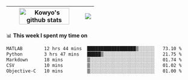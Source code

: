 | <a href="https://github.com/anuraghazra/github-readme-stats"><img width="85%" src="https://github-readme-stats.vercel.app/api?username=kowyo&show_icons=true&hide_border=true&theme=transparent" alt="Kowyo's github stats" /></a> | <a href="https://github.com/anuraghazra/github-readme-stats"><img align="center" src="https://github-readme-stats.vercel.app/api/top-langs/?username=kowyo&exclude_repo=Engineering-Competition-Robot,mobile-robot&hide=c,assembly,shaderlab,hlsl,mathematica,cmake&layout=compact&hide_border=true&theme=transparent" /></a> |
| ------------- | ------------- |

📊 **This week I spent my time on**
<!--START_SECTION:waka-->

```txt
MATLAB        12 hrs 44 mins  ██████████████████▒░░░░░░   73.10 %
Python        3 hrs 47 mins   █████▒░░░░░░░░░░░░░░░░░░░   21.75 %
Markdown      18 mins         ▒░░░░░░░░░░░░░░░░░░░░░░░░   01.74 %
CSV           10 mins         ▒░░░░░░░░░░░░░░░░░░░░░░░░   01.02 %
Objective-C   10 mins         ▒░░░░░░░░░░░░░░░░░░░░░░░░   01.00 %
```

<!--END_SECTION:waka-->
